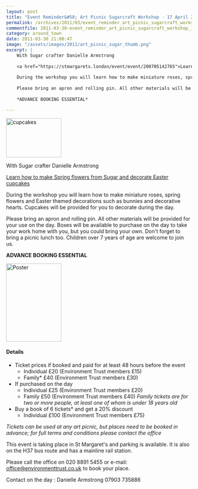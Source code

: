 ```yaml
---
layout: post
title: "Event Reminder&#58; Art Picnic Sugarcraft Workshop - 17 April 2011"
permalink: /archives/2011/03/event_reminder_art_picnic_sugarcraft_workshop_17_a.html
commentfile: 2011-03-30-event_reminder_art_picnic_sugarcraft_workshop_17_a
category: around_town
date: 2011-03-30 21:00:47
image: "/assets/images/2011/art_picnic_sugar_thumb.png"
excerpt: |
    With Sugar crafter Danielle Armstrong
    
    <a href="https://stmargarets.london/event/event/200705142765">Learn how to make Spring flowers from Sugar and decorate Easter cupcakes</a>
    
    During the workshop you will learn how to make miniature roses, spring flowers and Easter themed decorations such as bunnies and decorative hearts.  Cupcakes will be provided for you to decorate during the day.
    
    Please bring an apron and rolling pin. All other materials will be provided for your use on the day.  Boxes will be available to purchase on the day to take your work home with you, but you could bring your own.  Don't forget to bring a picnic lunch too.  Children over 7 years of age are welcome to join us.
    
    *ADVANCE BOOKING ESSENTIAL*

---
```


<a href="/assets/images/2011/art_picnic_sugar.png" title="See larger version of - cupcakes"><img src="/assets/images/2011/art_picnic_sugar_thumb.png" width="150" height="106" alt="cupcakes" class="photo right" /></a>

With Sugar crafter Danielle Armstrong

[Learn how to make Spring flowers from Sugar and decorate Easter cupcakes](/event/event/200705142765)

During the workshop you will learn how to make miniature roses, spring flowers and Easter themed decorations such as bunnies and decorative hearts. Cupcakes will be provided for you to decorate during the day.

Please bring an apron and rolling pin. All other materials will be provided for your use on the day. Boxes will be available to purchase on the day to take your work home with you, but you could bring your own. Don't forget to bring a picnic lunch too. Children over 7 years of age are welcome to join us.

**ADVANCE BOOKING ESSENTIAL**

<a href="/assets/images/2011/Sugarworkshop_poster.gif" title="See larger version of - Poster"><img src="/assets/images/2011/Sugarworkshop_poster_thumb.gif" width="150" height="212" alt="Poster" class="photo right" /></a>

#### Details

-   Ticket prices if booked and paid for at least 48 hours before the event
    -   Individual £20 (Environment Trust members £15)
    -   Family\* £40 (Environment Trust members £30)
-   If purchased on the day
    -   Individual £25 (Environment Trust members £20)
    -   Family £50 (Environment Trust members £40)
        *Family tickets are for two or more people, at least one of whom is under 18 years old*
-   Buy a book of 6 tickets\* and get a 20% discount
    -   Individual £100 (Environment Trust members £75)

*Tickets can be used at any art picnic, but places need to be booked in advance; for full terms and conditions please contact the office*

This event is taking place in St Margaret's and parking is available. It is also on the H37 bus route and has a mainline rail station.

Please call the office on 020 8891 5455 or e-mail: office@environmenttrust.co.uk to book your place.

Contact on the day : Danielle Armstrong 07903 735886

